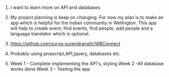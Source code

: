 1. I want to learn more on API and databases

2. My project planning is keep on changing. For now my plan is to make an app which is helpful for the Indian community in Wellington. This app will help to create event, find events, find people, add people and a language translator which is optional.

3. https://github.com/surya-surendranath/WBConnect

4. Probably using javascript,API,jquery, databases etc.

5.   Week 1 - Complete implementing the API's, styling
     Week 2 -All database works done
     Week 3 - Testing the app

